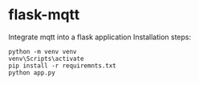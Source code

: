# flask-mqtt
Integrate mqtt into a flask application
Installation steps:
```
python -m venv venv
venv\Scripts\activate
pip install -r requiremnts.txt
python app.py
```